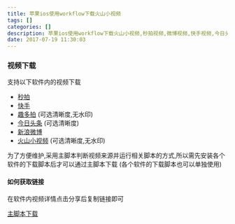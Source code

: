 ```yaml
---
title: 苹果ios使用workflow下载火山小视频
tags: []
categories: []
description: 苹果ios使用workflow下载火山小视频,秒拍视频,微博视频,快手视频,今日头条视频,趣多拍视频
date: 2017-07-19 11:30:03
---
```


### 视频下载
支持以下软件内的视频下载
- [秒拍](https://workflow.is/workflows/315b30ad078a4d5fb84ecf64bbc4a80a "秒拍视频下载")
- [快手](https://workflow.is/workflows/792adef8e65847c3b76f943f2d791098 "快手视频下载")
- [趣多拍](https://workflow.is/workflows/7ebe51955f434eaf9ba9d12cb15d99be "趣多拍视频下载") (可选清晰度,无水印)
- [今日头条](https://workflow.is/workflows/e1b47d4c71f54149bf5da2be812e4c7e "今日头条视频下载") (可选清晰度)
- [新浪微博](https://workflow.is/workflows/eefb5567102244b893dd65b926ba795e "新浪微博下载")
- [火山小视频](https://workflow.is/workflows/cc1621c87847417aaebbf92a6793d83f "火山小视频下载") (可选清晰度,无水印)

为了方便维护,采用主脚本判断视频来源并运行相关脚本的方式,所以需先安装各个软件的下载脚本后才可以通过主脚本下载
(各个软件的下载脚本也可以单独使用)
#### 如何获取链接
在软件内视频详情点击分享后复制链接即可

[主脚本下载](https://workflow.is/workflows/fadbe62a4b0f43cf91f6e97b4d37f582 "主脚本下载")


